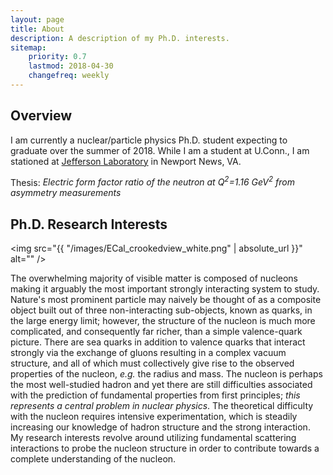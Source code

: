 ```yaml
---
layout: page
title: About
description: A description of my Ph.D. interests.
sitemap:
    priority: 0.7
    lastmod: 2018-04-30
    changefreq: weekly
---
```

## Overview
I am currently a nuclear/particle physics Ph.D. student expecting to graduate over the summer of 2018.
While I am a student at U.Conn., I am stationed at <a href="https://www.jlab.org/">Jefferson Laboratory</a> in Newport News, VA.
<p>Thesis: <i>Electric form factor ratio of the neutron at Q<sup>2</sup>=1.16 GeV<sup>2</sup>
from asymmetry measurements</i></p>

## Ph.D. Research Interests
<span class="image right"><img src="{{ "/images/ECal_crookedview_white.png" | absolute_url }}" alt="" /></span>

<p>The overwhelming majority of visible matter is composed of nucleons making
it arguably the most important strongly interacting system to study.
Nature's most prominent particle may naively be thought of as a composite object
built out of three non-interacting sub-objects, known as quarks, in the large
energy limit; however, the structure of the nucleon is much more complicated,
and consequently far richer, than a simple valence-quark picture. 
There are sea quarks in addition to valence quarks that interact strongly
via the exchange of gluons resulting in a complex vacuum structure, 
and all of which must collectively give rise to the observed
properties of the nucleon, <i>e.g.</i> the radius and mass.
The nucleon is perhaps the most well-studied
hadron and yet there are still difficulties associated with
the prediction of fundamental properties from first principles;
<i>this represents a central problem in nuclear physics</i>. The theoretical difficulty with 
the nucleon requires intensive experimentation, which is steadily
increasing our knowledge of hadron structure and the strong interaction.
My research interests revolve around utilizing fundamental scattering
interactions to probe the nucleon structure in order to
contribute towards a complete understanding of the nucleon.</p>
